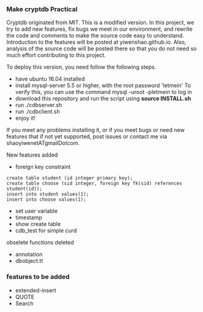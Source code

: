 ### Make cryptdb Practical

Cryptdb originated from MIT. This is a modified version. In this project, we try to add new features, fix bugs we meet in our environment, and rewrite the code and comments to make the source code easy to understand. Introduction to the features will be posted at yiwenshao.github.io. Also, analysis of the source code will be posted there so that you do not need so much effort contributing to this project.

To deploy this version, you need follow the following steps.

+ have ubuntu 16.04 installed
+ install mysql-server 5.5 or higher, with the root password 'letmein'
	To verify this, you can use the command mysql -uroot -pletmein to log in
+ download this repository and run the script using  **source INSTALL.sh**
+ run ./cdbserver.sh
+ run ./cdbclient.sh 
+ enjoy it!



If you meet any problems installing it, or if you meet bugs or need new features that if not yet supported, post issues or contact me via shaoyiwenetATgmailDotcom.



New features added

+ foreign key constraint

```
create table student (id integer primary key);
create table choose (sid integer, foreign key fk(sid) references student(id));
insert into student values(1);
insert into choose values(1);

```

+ set user variable
+ timestamp
+ show create table
+ cdb_test for simple curd

obselete functions deleted

+ annotation
+ dbobject.tt



### features to be added

+ extended-insert
+ QUOTE
+ Search
